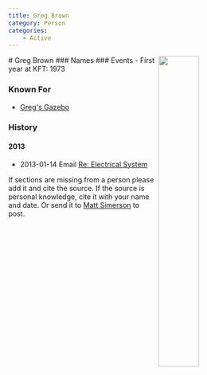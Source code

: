 ```yaml
---
title: Greg Brown
category: Person
categories:
    - Active
---
```

<img src="2022-Greg.jpeg" style="width: 40%;" align="right">
# Greg Brown
### Names
### Events
- First year at KFT: 1973

<!-- {% include roles.html %} -->
### Known For
- [Greg's Gazebo](../../Building/Sound-Shack)

<!-- ### More Info -->
<!-- ### See Also -->
### History
#### 2013
- 2013-01-14 Email [Re: Electrical System](2013-01-14-Email)


If sections are missing from a person please add it and cite the source. If the source is personal knowledge, cite it with your name and date. Or send it to [Matt Simerson](https://meanylodge.github.io/Person/Matt-Simerson/) to post.
